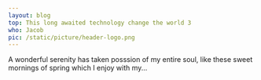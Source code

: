 ```yaml
---
layout: blog
top: This long awaited technology change the world 3
who: Jacob
pic: /static/picture/header-logo.png
---
```

A wonderful serenity has taken posssion of my entire soul, like these sweet mornings of spring which I enjoy with my...
